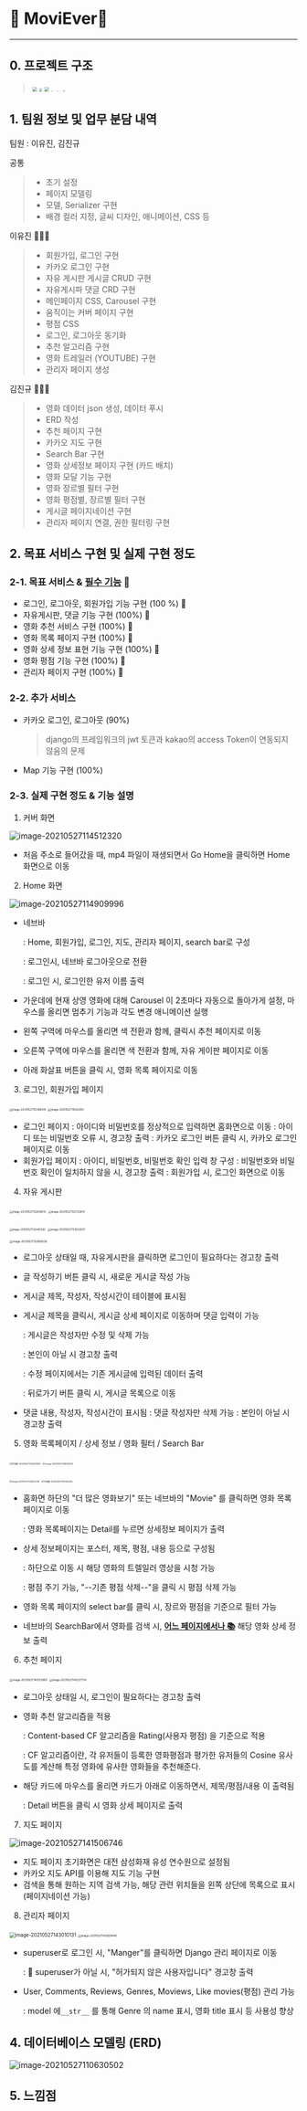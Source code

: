 

# 🛫 MoviEver🚀

---



## 0. 프로젝트 구조 

> <img src="https://i.pinimg.com/originals/3f/6e/c4/3f6ec446dd918554f22b774dbd5927c3.png" style="zoom: 50%;" /> <img src="https://www.django-rest-framework.org/img/logo.png" style="zoom: 33%;" /> <img src="https://img1.daumcdn.net/thumb/R800x0/?scode=mtistory2&fname=https%3A%2F%2Fblog.kakaocdn.net%2Fdn%2F3pxw6%2FbtqIH40ge9k%2FnvUQQh9IM8pGkg9fK7cBm1%2Fimg.png" style="zoom: 50%;" /> <img src="https://blog.martinwork.co.kr/images/vue/vuex.png" style="zoom: 13%;" />     <img src="https://cdn.worldvectorlogo.com/logos/bootstrap-5-1.svg" style="zoom:4%;" />  <img src="https://upload.wikimedia.org/wikipedia/commons/thumb/2/2d/Visual_Studio_Code_1.18_icon.svg/1200px-Visual_Studio_Code_1.18_icon.svg.png" style="zoom:8%;" />   <img src="https://i.pinimg.com/originals/91/94/c9/9194c978fa63798b2e882e6fda5eb953.png" style="zoom:8%;" />   <img src="https://mayankgroverconsultant.files.wordpress.com/2014/08/web-logos.png" style="zoom:20%;" />





## 1. 팀원 정보 및 업무 분담 내역

팀원 : 이유진, 김진규

공통

> - 초기 설정
> - 페이지 모델링
> - 모델, Serializer 구현
> - 배경 컬러 지정, 글씨 디자인, 애니메이션, CSS 등

이유진 👩🏻‍💻

> - 회원가입, 로그인 구현
> - 카카오 로그인 구현
> - 자유 게시판 게시글 CRUD 구현
> - 자유게시파 댓글 CRD 구현
> - 메인페이지 CSS, Carousel 구현
> - 움직이는 커버 페이지 구현
> - 평점 CSS
> - 로그인, 로그아웃 동기화
> - 추천 알고리즘 구현
> - 영화 트레일러 (YOUTUBE) 구현
> - 관리자 페이지 생성

김진규 👨🏻‍💻

> - 영화 데이터 json 생성, 데이터 푸시
> - ERD 작성
> - 추천 페이지 구현
> - 카카오 지도 구현
> - Search Bar 구현
> - 영화 상세정보 페이지 구현 (카드 배치)
> - 영화 모달 기능 구현
> - 영화 장르별 필터 구현
> - 영화 평점별, 장르별 필터 구현
> - 게시글 페이지네이션 구현
> - 관리자 페이지 연결, 권한 필터링 구현




## 2. 목표 서비스 구현 및 실제 구현 정도

### 2-1. 목표 서비스 & <u>필수 기능</u> 🌟

- 로그인, 로그아웃, 회원가입 기능 구현 (100 %) 🌟
- 자유게시판, 댓글 기능 구현 (100%) 🌟
- 영화 추천 서비스 구현 (100%) 🌟
- 영화 목록 페이지 구현 (100%) 🌟
- 영화 상세 정보 표현 기능 구현 (100%) 🌟
- 영화 평점 기능 구현 (100%) 🌟
- 관리자 페이지 구현 (100%) 🌟

### 2-2. 추가 서비스

- 카카오 로그인, 로그아웃 (90%)

  > django의 프레임워크의 jwt 토큰과 kakao의 access Token이 연동되지 않음의 문제

- Map 기능 구현 (100%)



### 2-3. 실제 구현 정도 & 기능 설명



1. 커버 화면

![image-20210527114512320](README.assets/image-20210527114512320.png)

- 처음 주소로 들어갔을 때, mp4 파일이 재생되면서 Go Home을 클릭하면 Home 화면으로 이동



2. Home 화면

![image-20210527114909996](README.assets/image-20210527114909996.png)

- 네브바

  : Home, 회원가입, 로그인, 지도, 관리자 페이지, search bar로 구성

  : 로그인시, 네브바 로그아웃으로 전환

  : 로그인 시, 로그인한 유저 이름 출력

- 가운데에 현재 상영 영화에 대해 Carousel 이 2초마다 자동으로 돌아가게 설정, 마우스를 올리면 멈추기 기능과 각도 변경 애니메이션 실행

- 왼쪽 구역에 마우스를 올리면 색 전환과 함께, 클릭시 추천 페이지로 이동

- 오른쪽 구역에 마우스를 올리면 색 전환과 함께, 자유 게이판 페이지로 이동

- 아래 화살표 버튼을 클릭 시, 영화 목록 페이지로 이동



3. 로그인, 회원가입 페이지

<img src="README.assets/image-20210527115348476.png" alt="image-20210527115348476" style="zoom: 32%;" /> <img src="README.assets/image-20210527115422912.png" alt="image-20210527115422912" style="zoom: 32%;" />

- 로그인 페이지
  : 아이디와 비밀번호를 정상적으로 입력하면 홈화면으로 이동
  : 아이디 또는 비밀번호 오류 시, 경고창 출력
  : 카카오 로그인 버튼 클릭 시, 카카오 로그인 페이지로 이동
- 회원가입 페이지
  : 아이디, 비밀번호, 비밀번호 확인 입력 창 구성
  : 비밀번호와 비밀번호 확인이 일치하지 않을 시, 경고창 출력
  : 회원가입 시, 로그인 화면으로 이동



4. 자유 게시판

<img src="README.assets/image-20210527132638015.png" alt="image-20210527132638015" style="zoom:32%;" /> <img src="README.assets/image-20210527132722874.png" alt="image-20210527132722874" style="zoom:32%;" />

<img src="README.assets/image-20210527133440365.png" alt="image-20210527133440365" style="zoom:31%;" /> <img src="README.assets/image-20210527133522021.png" alt="image-20210527133522021" style="zoom:33%;" /> 

<img src="README.assets/image-20210527132818226.png" alt="image-20210527132818226" style="zoom:33%;" /> 

- 로그아웃 상태일 때, 자유게시판을 클릭하면 로그인이 필요하다는 경고창 출력

- 글 작성하기 버튼 클릭 시, 새로운 게시글 작성 가능

- 게시글 제목, 작성자, 작성시간이 테이블에 표시됨

- 게시글 제목을 클릭시, 게시글 상세 페이지로 이동하며 댓글 입력이 가능

  : 게시글은 작성자만 수정 및 삭제 가능

  : 본인이 아닐 시 경고창 출력

  : 수정 페이지에서는 기존 게시글에 입력된 데이터 출력

  : 뒤로가기 버튼 클릭 시, 게시글 목록으로 이동

- 댓글 내용, 작성자, 작성시간이 표시됨
  : 댓글 작성자만 삭제 가능
  : 본인이 아닐 시 경고창 출력



5. 영화 목록페이지 / 상세 정보 / 영화 필터 / Search Bar

<img src="README.assets/image-20210527134220937.png" alt="image-20210527134220937" style="zoom:27%;" />  <img src="README.assets/image-20210527134645039.png" alt="image-20210527134645039" style="zoom:26%;" />  

<img src="README.assets/image-20210527134920739.png" alt="image-20210527134920739" style="zoom:26%;" /> <img src="README.assets/image-20210527135005452.png" alt="image-20210527135005452" style="zoom:27%;" /> 

- 홈화면 하단의 "더 많은 영화보기"  또는 네브바의 "Movie" 를 클릭하면 영화 목록 페이지로 이동

  : 영화 목록페이지는 Detail를 누르면 상세정보 페이지가 출력

- 상세 정보페이지는 포스터, 제목, 평점, 내용 등으로 구성됨

  : 하단으로 이동 시 해당 영화의 트렐일러 영상을 시청 가능

  : 평점 주기 가능, "--기존 평점 삭제--"을 클릭 시 평점 삭제 가능

- 영화 목록 페이지의 select bar를 클릭 시, 장르와 평점을 기준으로 필터 가능

- 네브바의 SearchBar에서 영화를 검색 시, <u>**어느 페이지에서나 📚**</u>  해당 영화 상세 정보 출력



6. 추천 페이지

<img src="README.assets/image-20210527140122960.png" alt="image-20210527140122960" style="zoom:33%;" /> <img src="README.assets/image-20210527140237734.png" alt="image-20210527140237734" style="zoom:32%;" />

- 로그아웃 상태일 시, 로그인이 필요하다는 경고창 출력

- 영화 추천 알고리즘을 적용

  : Content-based CF 알고리즘을 Rating(사용자 평점) 을 기준으로 적용

  : CF 알고리즘이란, 각 유저들이 등록한 영화평점과 평가한 유저들의 Cosine 유사도를 계산해 특정 영화에 유사한 영화들을 추천해준다.

- 해당 카드에 마우스를 올리면 카드가 아래로 이동하면서, 제목/평점/내용 이 출력됨

  : Detail 버튼을 클릭 시 영화 상세 페이지로 출력



7. 지도 페이지

![image-20210527141506746](README.assets/image-20210527141506746.png)

- 지도 페이지 초기화면은 대전 삼성화재 유성 연수원으로 설정됨
- 카카오 지도 API를 이용해 지도 기능 구현
- 검색을 통해 원하는 지역 검색 가능, 해당 관련 위치들을 왼쪽 상단에 목록으로 표시 (페이지네이션 가능)



8. 관리자 페이지

<img src="README.assets/image-20210527143010131.png" alt="image-20210527143010131" style="zoom:60%;" /> <img src="README.assets/image-20210527142929448.png" alt="image-20210527142929448" style="zoom:33%;" />

- superuser로 로그인 시, "Manger"를 클릭하면 Django 관리 페이지로 이동

  : 🚫 superuser가 아닐 시, "허가되지 않은 사용자입니다" 경고창 출력

- User, Comments, Reviews, Genres, Moviews, Like movies(평점) 관리 가능

  : model 에`__str__` 를 통해 Genre 의 name 표시, 영화 title 표시 등 사용성 향상





## 4. 데이터베이스 모델링 (ERD)

![image-20210527110630502](README.assets/image-20210527110630502.png)





## 5. 느낌점

